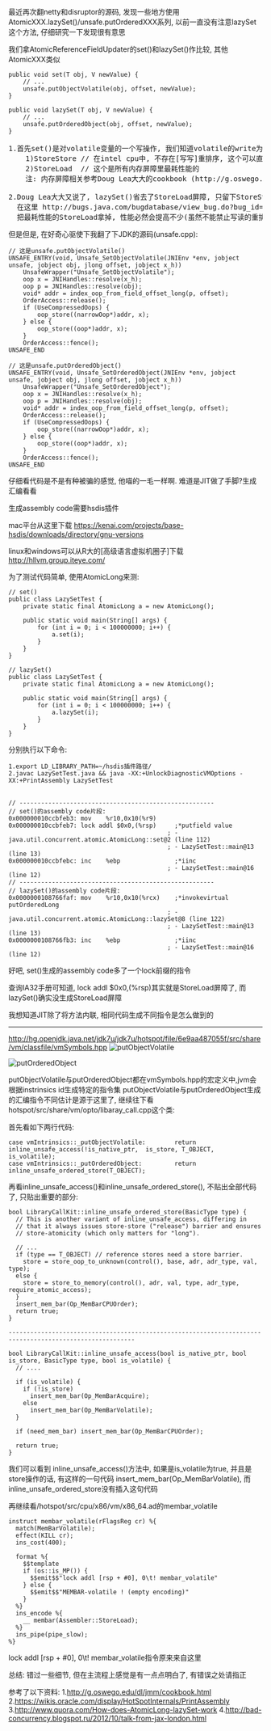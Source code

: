 <p>最近再次翻netty和disruptor的源码, 发现一些地方使用AtomicXXX.lazySet()/unsafe.putOrderedXXX系列, 以前一直没有注意lazySet这个方法, 仔细研究一下发现很有意思</p>

<p>我们拿AtomicReferenceFieldUpdater的set()和lazySet()作比较, 其他AtomicXXX类似</p>

<pre><code>public void set(T obj, V newValue) {
    // ...
    unsafe.putObjectVolatile(obj, offset, newValue);
}

public void lazySet(T obj, V newValue) {
    // ...
    unsafe.putOrderedObject(obj, offset, newValue);
}</code>

1.首先set()是对volatile变量的一个写操作, 我们知道volatile的write为了保证对其他线程的可见性会追加以下两个Fence(内存屏障)
    1)StoreStore // 在intel cpu中, 不存在[写写]重排序, 这个可以直接省略了
    2)StoreLoad  // 这个是所有内存屏障里最耗性能的
    注: 内存屏障相关参考Doug Lea大大的cookbook (http://g.oswego.edu/dl/jmm/cookbook.html)

2.Doug Lea大大又说了, lazySet()省去了StoreLoad屏障, 只留下StoreStore
  在这里 http://bugs.java.com/bugdatabase/view_bug.do?bug_id=6275329
  把最耗性能的StoreLoad拿掉, 性能必然会提高不少(虽然不能禁止写读的重排序了保证不了可见性, 但给其他应用场景提供了更好的选择, 比如上边连接中Doug Lea举例的场景)</pre>

<p>但是但是, 在好奇心驱使下我翻了下JDK的源码(unsafe.cpp):</p>

<pre><code>// 这是unsafe.putObjectVolatile()   
UNSAFE_ENTRY(void, Unsafe_SetObjectVolatile(JNIEnv *env, jobject unsafe, jobject obj, jlong offset, jobject x_h))
    UnsafeWrapper(&quot;Unsafe_SetObjectVolatile&quot;);
    oop x = JNIHandles::resolve(x_h);
    oop p = JNIHandles::resolve(obj);
    void* addr = index_oop_from_field_offset_long(p, offset);
    OrderAccess::release();
    if (UseCompressedOops) {
        oop_store((narrowOop*)addr, x);
    } else {
        oop_store((oop*)addr, x);
    }
    OrderAccess::fence();
UNSAFE_END

// 这是unsafe.putOrderedObject()
UNSAFE_ENTRY(void, Unsafe_SetOrderedObject(JNIEnv *env, jobject unsafe, jobject obj, jlong offset, jobject x_h))
    UnsafeWrapper(&quot;Unsafe_SetOrderedObject&quot;);
    oop x = JNIHandles::resolve(x_h);
    oop p = JNIHandles::resolve(obj);
    void* addr = index_oop_from_field_offset_long(p, offset);
    OrderAccess::release();
    if (UseCompressedOops) {
        oop_store((narrowOop*)addr, x);
    } else {
        oop_store((oop*)addr, x);
    }
    OrderAccess::fence();
UNSAFE_END</code></pre>

<p>仔细看代码是不是有种被骗的感觉, 他喵的一毛一样啊. 难道是JIT做了手脚?生成汇编看看</p>

<p>生成assembly code需要hsdis插件 </p>

<p>mac平台从这里下载
    <a href="https://kenai.com/projects/base-hsdis/downloads/directory/gnu-versions">https://kenai.com/projects/base-hsdis/downloads/directory/gnu-versions</a></p>

<p>linux和windows可以从R大的[高级语言虚拟机圈子]下载 <a href="http://hllvm.group.iteye.com/">http://hllvm.group.iteye.com/</a></p>

<p>为了测试代码简单, 使用AtomicLong来测:</p>

<pre><code>// set()
public class LazySetTest {
    private static final AtomicLong a = new AtomicLong();

    public static void main(String[] args) {
        for (int i = 0; i &lt; 100000000; i++) {
            a.set(i);
        }
    }
}

// lazySet()
public class LazySetTest {
    private static final AtomicLong a = new AtomicLong();

    public static void main(String[] args) {
        for (int i = 0; i &lt; 100000000; i++) {
            a.lazySet(i);
        }
    }
}</code></pre>

<p>分别执行以下命令:</p>

<pre><code>1.export LD_LIBRARY_PATH=~/hsdis插件路径/
2.javac LazySetTest.java &amp;&amp; java -XX:+UnlockDiagnosticVMOptions -XX:+PrintAssembly LazySetTest</code>

<code>
// ------------------------------------------------------
// set()的assembly code片段:
0x000000010ccbfeb3: mov    %r10,0x10(%r9)
0x000000010ccbfeb7: lock addl $0x0,(%rsp)     ;*putfield value
                                            ; - java.util.concurrent.atomic.AtomicLong::set@2 (line 112)
                                            ; - LazySetTest::main@13 (line 13)
0x000000010ccbfebc: inc    %ebp               ;*iinc
                                            ; - LazySetTest::main@16 (line 12)
// ------------------------------------------------------
// lazySet()的assembly code片段:
0x0000000108766faf: mov    %r10,0x10(%rcx)    ;*invokevirtual putOrderedLong
                                            ; - java.util.concurrent.atomic.AtomicLong::lazySet@8 (line 122)
                                            ; - LazySetTest::main@13 (line 13)
0x0000000108766fb3: inc    %ebp               ;*iinc
                                            ; - LazySetTest::main@16 (line 12)</code></pre>

<p>好吧, set()生成的assembly code多了一个lock前缀的指令</p>

<p>查询IA32手册可知道, lock addl $0x0,(%rsp)其实就是StoreLoad屏障了, 而lazySet()确实没生成StoreLoad屏障</p>

<p>我想知道JIT除了将方法内联, 相同代码生成不同指令是怎么做到的</p>

-----------------------------------------------------------------------------------------------------------------
http://hg.openjdk.java.net/jdk7u/jdk7u/hotspot/file/6e9aa487055f/src/share/vm/classfile/vmSymbols.hpp
![putObjectVolatile](http://img1.tbcdn.cn/L1/461/1/2acc564efb86dedcc9a91efbf7bdef5240a78abf)

![putOrderedObject](http://img1.tbcdn.cn/L1/461/1/25e1f793cb7b62ea8e825ffefad18e939f802279)

putObjectVolatile与putOrderedObject都在vmSymbols.hpp的宏定义中,jvm会根据instrinsics id生成特定的指令集
putObjectVolatile与putOrderedObject生成的汇编指令不同估计是源于这里了, 继续往下看
hotspot/src/share/vm/opto/libaray_call.cpp这个类:

首先看如下两行代码:
<pre><code>case vmIntrinsics::_putObjectVolatile:        return inline_unsafe_access(!is_native_ptr,  is_store, T_OBJECT,   is_volatile);
case vmIntrinsics::_putOrderedObject:         return inline_unsafe_ordered_store(T_OBJECT);</code></pre>

再看inline_unsafe_access()和inline_unsafe_ordered_store(), 不贴出全部代码了, 只贴出重要的部分:

<pre><code>bool LibraryCallKit::inline_unsafe_ordered_store(BasicType type) {
  // This is another variant of inline_unsafe_access, differing in
  // that it always issues store-store ("release") barrier and ensures
  // store-atomicity (which only matters for "long").

  // ...
  if (type == T_OBJECT) // reference stores need a store barrier.
    store = store_oop_to_unknown(control(), base, adr, adr_type, val, type);
  else {
    store = store_to_memory(control(), adr, val, type, adr_type, require_atomic_access);
  }
  insert_mem_bar(Op_MemBarCPUOrder);
  return true;
}

---------------------------------------------------------------------------------------------------------

bool LibraryCallKit::inline_unsafe_access(bool is_native_ptr, bool is_store, BasicType type, bool is_volatile) {
  // ....

  if (is_volatile) {
    if (!is_store)
      insert_mem_bar(Op_MemBarAcquire);
    else
      insert_mem_bar(Op_MemBarVolatile);
  }

  if (need_mem_bar) insert_mem_bar(Op_MemBarCPUOrder);

  return true;
}</code></pre>

我们可以看到 inline_unsafe_access()方法中, 如果是is_volatile为true, 并且是store操作的话, 有这样的一句代码 insert_mem_bar(Op_MemBarVolatile), 而inline_unsafe_ordered_store没有插入这句代码

再继续看/hotspot/src/cpu/x86/vm/x86_64.ad的membar_volatile
<pre><code>instruct membar_volatile(rFlagsReg cr) %{
  match(MemBarVolatile);
  effect(KILL cr);
  ins_cost(400);

  format %{
    $$template
    if (os::is_MP()) {
      $$emit$$"lock addl [rsp + #0], 0\t! membar_volatile"
    } else {
      $$emit$$"MEMBAR-volatile ! (empty encoding)"
    }
  %}
  ins_encode %{
    __ membar(Assembler::StoreLoad);
  %}
  ins_pipe(pipe_slow);
%}</code></pre>


lock addl [rsp + #0], 0\t! membar_volatile指令原来来自这里

总结:
错过一些细节, 但在主流程上感觉是有一点点明白了, 有错误之处请指正


参考了以下资料:
1.http://g.oswego.edu/dl/jmm/cookbook.html
2.https://wikis.oracle.com/display/HotSpotInternals/PrintAssembly
3.http://www.quora.com/How-does-AtomicLong-lazySet-work
4.http://bad-concurrency.blogspot.ru/2012/10/talk-from-jax-london.html
